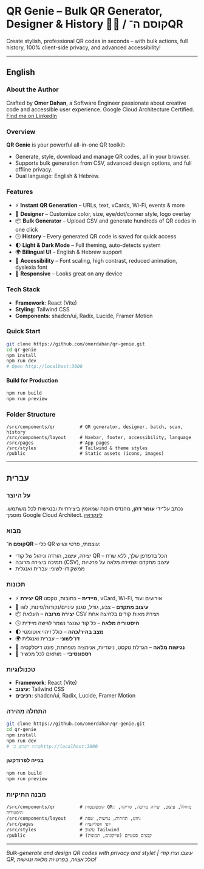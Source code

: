 # QR Genie – Bulk QR Generator, Designer & History 🧞‍♂️ / קוסם ה־QR

Create stylish, professional QR codes in seconds – with bulk actions, full history, 100% client-side privacy, and advanced accessibility!

---

## English

### About the Author

Crafted by **Omer Dahan**, a Software Engineer passionate about creative code and accessible user experience. Google Cloud Architecture Certified.
[Find me on LinkedIn](https://linkedin.com/in/omger/)

### Overview

**QR Genie** is your powerful all-in-one QR toolkit:

* Generate, style, download and manage QR codes, all in your browser.
* Supports bulk generation from CSV, advanced design options, and full offline privacy.
* Dual language: English & Hebrew.

### Features

* ⚡ **Instant QR Generation** – URLs, text, vCards, Wi-Fi, events & more
* 🎨 **Designer** – Customize color, size, eye/dot/corner style, logo overlay
* 📦 **Bulk Generator** – Upload CSV and generate hundreds of QR codes in one click
* 🕓 **History** – Every generated QR code is saved for quick access
* 🌓 **Light & Dark Mode** – Full theming, auto-detects system
* 🌍 **Bilingual UI** – English & Hebrew support
* 🦾 **Accessibility** – Font scaling, high contrast, reduced animation, dyslexia font
* 📱 **Responsive** – Looks great on any device

### Tech Stack

* **Framework**: React (Vite)
* **Styling**: Tailwind CSS
* **Components**: shadcn/ui, Radix, Lucide, Framer Motion

### Quick Start

```bash
git clone https://github.com/omerdahan/qr-genie.git
cd qr-genie
npm install
npm run dev
# Open http://localhost:3000
```

#### Build for Production

```bash
npm run build
npm run preview
```

### Folder Structure

```
/src/components/qr         # QR generator, designer, batch, scan, history
/src/components/layout     # Navbar, footer, accessibility, language
/src/pages                 # App pages
/src/styles                # Tailwind & theme styles
/public                    # Static assets (icons, images)
```

---

## עברית

### על היוצר

נכתב על־ידי **עומר דהן**, מהנדס תוכנה שמאמין ביצירתיות ובנגישות לכל משתמש. מוסמך Google Cloud Architect.
[לינקדאין](https://linkedin.com/in/omger/)

### מבוא

**קוסם ה־QR** – כלי QR עוצמתי, פרטי ונגיש:

* יצירה, עיצוב, הורדה וניהול של קודי QR – הכל בדפדפן שלך, ללא שרת
* תמיכה ביצירה מרובה (CSV), עיצוב מתקדם ושמירה מלאה על פרטיות
* ממשק דו-לשוני: עברית ואנגלית

### תכונות

* ⚡ **יצירת QR מיידית** – כתובות, טקסט, vCard, Wi-Fi, אירועים ועוד
* 🎨 **עיצוב מתקדם** – צבע, גודל, סגנון עיניים/נקודות/פינות, לוגו
* 📦 **יצירה מרובה** – העלאת CSV ויצירת מאות קודים בלחיצה אחת
* 🕓 **היסטוריה מלאה** – כל קוד שנוצר נשמר לגישה מיידית
* 🌓 **מצב בהיר/כהה** – כולל זיהוי אוטומטי
* 🌍 **דו־לשוני** – עברית ואנגלית
* 🦾 **נגישות מלאה** – הגדלת טקסט, ניגודיות, אנימציה מופחתת, פונט דיסלקסיה
* 📱 **רספונסיבי** – מותאם לכל מכשיר

### טכנולוגיות

* **Framework**: React (Vite)
* **עיצוב**: Tailwind CSS
* **רכיבים**: shadcn/ui, Radix, Lucide, Framer Motion

### התחלה מהירה

```bash
git clone https://github.com/omerdahan/qr-genie.git
cd qr-genie
npm install
npm run dev
# פתחו דפדפן ב־http://localhost:3000
```

#### בנייה לפרודקשן

```bash
npm run build
npm run preview
```

### מבנה התיקיות

```
/src/components/qr         # קומפוננטות QR: מחולל, עיצוב, יצירה מרובה, סריקה, היסטוריה
/src/components/layout     # ניווט, תחתית, נגישות, שפה
/src/pages                 # דפי אפליקציה
/src/styles                # עיצוב Tailwind
/public                    # קבצים סטטיים (אייקונים, תמונות)
```

---

*Bulk-generate and design QR codes with privacy and style! | עיצבו וצרו קודי QR, כולל אצווה, בפרטיות מלאה ונגישות!*
